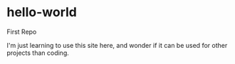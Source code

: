# hello-world
First Repo

I'm just learning to use this site here, and wonder if it can be used for other projects than coding. 
